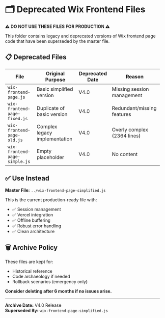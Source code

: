 # 🗂️ Deprecated Wix Frontend Files

**⚠️ DO NOT USE THESE FILES FOR PRODUCTION ⚠️**

This folder contains legacy and deprecated versions of Wix frontend page code that have been superseded by the master file.

## 📋 Deprecated Files

| File                          | Original Purpose              | Deprecated Date | Reason                      |
| ----------------------------- | ----------------------------- | --------------- | --------------------------- |
| `wix-frontend-page.js`        | Basic simplified version      | V4.0            | Missing session management  |
| `wix-frontend-page-fixed.js`  | Duplicate of basic version    | V4.0            | Redundant/missing features  |
| `wix-frontend-page-old.js`    | Complex legacy implementation | V4.0            | Overly complex (2364 lines) |
| `wix-frontend-page-simple.js` | Empty placeholder             | V4.0            | No content                  |

## ✅ Use Instead

**Master File:** `../wix-frontend-page-simplified.js`

This is the current production-ready file with:

- ✅ Session management
- ✅ Vercel integration
- ✅ Offline buffering
- ✅ Robust error handling
- ✅ Clean architecture

## 🗑️ Archive Policy

These files are kept for:

- Historical reference
- Code archaeology if needed
- Rollback scenarios (emergency only)

**Consider deleting after 6 months if no issues arise.**

---

**Archive Date:** V4.0 Release  
**Superseded By:** `wix-frontend-page-simplified.js`
